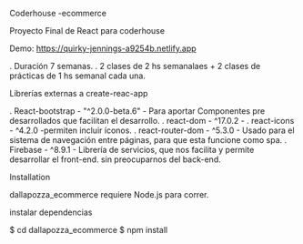 Coderhouse -ecommerce

Proyecto Final de React para coderhouse

Demo: https://quirky-jennings-a9254b.netlify.app


. Duración 7 semanas.
. 2 clases de 2 hs semanalaes + 2 clases de prácticas de 1 hs semanal cada una.

Librerías externas a create-reac-app

. React-bootstrap - "^2.0.0-beta.6" - Para aportar Componentes pre desarrollados que facilitan el desarrollo.
. react-dom - ^17.0.2 -
. react-icons - ^4.2.0 -permiten incluir íconos.
. react-router-dom - ^5.3.0 - Usado para el sistema de navegación entre páginas, para que esta funcione como spa.
. Firebase - ^8.9.1 - Librería de servicios, que nos facilita y permite desarrollar el front-end. sin preocuparnos del back-end.

Installation

dallapozza_ecommerce requiere Node.js para correr. 

instalar dependencias

$ cd dallapozza_ecommerce
$ npm install


